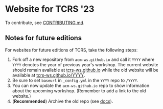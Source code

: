 # Website for TCRS '23

To contribute, see [CONTRIBUTING.md](CONTRIBUTING.md).

## Notes for future editions
For websites for future editions of TCRS, take the following steps:
1. Fork off a new repository from `acm-ws.github.io` and call it `YYYY` where `YYYY` denotes the year of previous year's workshop.
The current website should remain available at [tcrs-ws.github.io](https://tcrs-ws.github.io/) while the old website will be available at [tcrs-ws.github.io/YYYY](https://tcrs-ws.github.io/YYYY).
2. Be sure to set `baseurl` in `_config.yml` in the `YYYY` repo to `/YYYY`.
3. You can now update the `acm-ws.github.io` repo to show information about the upcoming workshop. (Remember to add a link to the old website.)
4. (**Recommended**) Archive the old repo (see [docs](https://docs.github.com/en/repositories/archiving-a-github-repository/archiving-repositories)).
